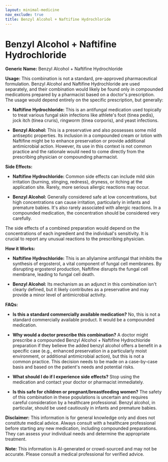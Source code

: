 ```yaml
---
layout: minimal-medicine
nav_exclude: true
title: Benzyl Alcohol + Naftifine Hydrochloride
---
```


# Benzyl Alcohol + Naftifine Hydrochloride

**Generic Name:** Benzyl Alcohol + Naftifine Hydrochloride

**Usage:** This combination is not a standard, pre-approved pharmaceutical formulation.  Benzyl Alcohol and Naftifine Hydrochloride are used separately, and their combination would likely be found only in compounded medications prepared by a pharmacist based on a doctor's prescription.  The usage would depend entirely on the specific prescription, but generally:

* **Naftifine Hydrochloride:** This is an antifungal medication used topically to treat various fungal skin infections like athlete's foot (tinea pedis), jock itch (tinea cruris), ringworm (tinea corporis), and yeast infections.

* **Benzyl Alcohol:** This is a preservative and also possesses some mild antiseptic properties. Its inclusion in a compounded cream or lotion with Naftifine might be to enhance preservation or provide additional antimicrobial action.  However, its use in this context is not common practice and the rationale would need to come directly from the prescribing physician or compounding pharmacist.

**Side Effects:**

* **Naftifine Hydrochloride:** Common side effects can include mild skin irritation (burning, stinging, redness), dryness, or itching at the application site.  Rarely, more serious allergic reactions may occur.

* **Benzyl Alcohol:** Generally considered safe at low concentrations, but high concentrations can cause irritation, particularly in infants and premature babies.  It's also rarely associated with allergic reactions. In a compounded medication, the concentration should be considered very carefully.

The side effects of a combined preparation would depend on the concentrations of each ingredient and the individual's sensitivity.  It is crucial to report any unusual reactions to the prescribing physician.


**How it Works:**

* **Naftifine Hydrochloride:** This is an allylamine antifungal that inhibits the synthesis of ergosterol, a vital component of fungal cell membranes. By disrupting ergosterol production, Naftifine disrupts the fungal cell membrane, leading to fungal cell death.

* **Benzyl Alcohol:**  Its mechanism as an adjunct in this combination isn't clearly defined, but it likely contributes as a preservative and may provide a minor level of antimicrobial activity.


**FAQs:**

* **Is this a standard commercially available medication?** No, this is not a standard commercially available product.  It would be a compounded medication.

* **Why would a doctor prescribe this combination?**  A doctor might prescribe a compounded Benzyl Alcohol + Naftifine Hydrochloride preparation if they believe the added benzyl alcohol offers a benefit in a specific case (e.g., enhanced preservation in a particularly moist environment, or additional antimicrobial action), but this is not a common practice.  This decision needs to be made on a case-by-case basis and based on the patient's needs and potential risks.

* **What should I do if I experience side effects?**  Stop using the medication and contact your doctor or pharmacist immediately.

* **Is this safe for children or pregnant/breastfeeding women?** The safety of this combination in these populations is uncertain and requires careful consideration by a healthcare professional.  Benzyl alcohol, in particular, should be used cautiously in infants and premature babies.

**Disclaimer:** This information is for general knowledge only and does not constitute medical advice. Always consult with a healthcare professional before starting any new medication, including compounded preparations.  They can assess your individual needs and determine the appropriate treatment.


**Note:** This information is AI-generated or crowd-sourced and may not be accurate. Please consult a medical professional for verified advice.